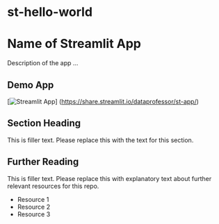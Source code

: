 # st-hello-world
# Name of Streamlit App

Description of the app ...

## Demo App

[![Streamlit App](<https://static.streamlit.io/badges/streamlit_badge_black_white.svg>)]
(<https://share.streamlit.io/dataprofessor/st-app/>)

## Section Heading

This is filler text. Please replace this with the text for this section.

## Further Reading

This is filler text. Please replace this with explanatory text about further relevant resources for this repo.
- Resource 1
- Resource 2
- Resource 3
